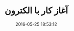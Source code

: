 ---
layout: post
title: "آغاز کار با الکترون"
date: 2016-05-25 18:53:12
section: article
tags: js
link: "http://www.dotnettips.info/post/2413/%D8%A2%D8%BA%D8%A7%D8%B2-%DA%A9%D8%A7%D8%B1-%D8%A8%D8%A7-%D8%A7%D9%84%DA%A9%D8%AA%D8%B1%D9%88%D9%86"
user: "نوید کاشانی"
user_link: "http://navid.kashani.ir/"
---